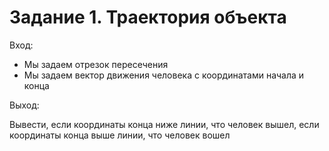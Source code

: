 <h1>Задание 1. Траектория объекта</h1>
<p>Вход:</p>
<ul>
  <li>Мы задаем отрезок пересечения</li>
  <li>Мы задаем вектор движения человека с координатами начала и конца</li>
</ul>
<p>Выход:</p>
<p>Вывести, если координаты конца ниже линии, что человек вышел, если координаты конца выше линии, что человек вошел</p>
